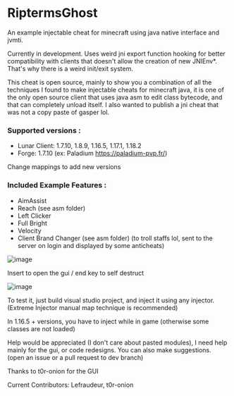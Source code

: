 # RiptermsGhost
An example injectable cheat for minecraft using java native interface and jvmti.

Currently in development.
Uses weird jni export function hooking for better compatibility with clients that doesn't allow the creation of new JNIEnv*. That's why there is a weird init/exit system.

This cheat is open source, mainly to show you a combination of all the techniques I found to make injectable cheats for minecraft java, it is one of the only open source client that uses java asm to edit class bytecode, and that can completely unload itself. I also wanted to publish a jni cheat that was not a copy paste of gasper lol.

### Supported versions :
- Lunar Client: 1.7.10, 1.8.9, 1.16.5, 1.17.1, 1.18.2
- Forge: 1.7.10 (ex: Paladium https://paladium-pvp.fr/)

Change mappings to add new versions

### Included Example Features :
- AimAssist
- Reach (see asm folder)
- Left Clicker
- Full Bright
- Velocity
- Client Brand Changer (see asm folder) (to troll staffs lol, sent to the server on login and displayed by some anticheats)

![image](https://github.com/Lefraudeur/RiptermsGhost/assets/91006387/39690baa-859a-4ea2-a9b0-dfbc8cbfe472)

Insert to open the gui / end key to self destruct

![image](https://github.com/Lefraudeur/RiptermsGhost/assets/91006387/96388338-971e-48e5-9703-5c1ed30fcdce)



To test it, just build visual studio project, and inject it using any injector. (Extreme Injector manual map technique is recommended)


In 1.16.5 + versions, you have to inject while in game (otherwise some classes are not loaded)

Help would be appreciated (I don't care about pasted modules), I need help mainly for the gui, or code redesigns. You can also make suggestions. (open an issue or a pull request to dev branch)

Thanks to t0r-onion for the GUI

Current Contributors:
Lefraudeur,
t0r-onion
